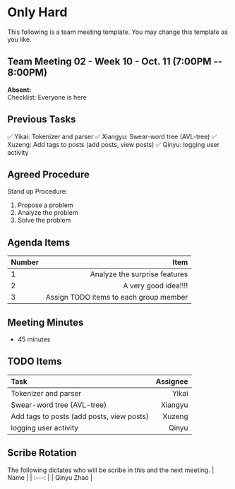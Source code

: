 # Only Hard
This following is a team meeting template. You may change this template as you like.

## Team Meeting 02 - Week 10 - Oct. 11 (7:00PM -- 8:00PM)
**Absent:**
<br> Checklist:
Everyone is here

## Previous Tasks
✅ Yikai: Tokenizer and parser
✅ Xiangyu: Swear-word tree (AVL-tree)
✅ Xuzeng: Add tags to posts (add posts, view posts)
✅ Qinyu: logging user activity

## Agreed Procedure
Stand up Procedure:
1. Propose a problem
2. Analyze the problem
3. Solve the problem

## Agenda Items
| Number | Item |
| :--- | ---: |
| 1 | Analyze the surprise features |
| 2 | A very good idea!!!!  |
| 3 | Assign TODO items to each group member |

## Meeting Minutes
- 45 minutes

## TODO Items
| Task | Assignee |
| :--- | ---: |
| Tokenizer and parser | Yikai |
| Swear-word tree (AVL-tree) | Xiangyu |
| Add tags to posts (add posts, view posts) | Xuzeng |
| logging user activity | Qinyu |

## Scribe Rotation
The following dictates who will be scribe in this and the next meeting.
| Name |
| :---: |
| Qinyu Zhao |
